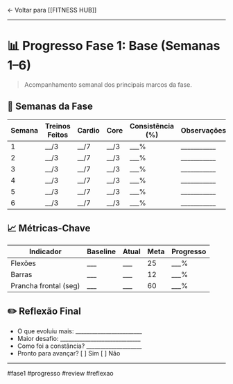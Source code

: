 ← Voltar para [[FITNESS HUB]]

---

# 📊 Progresso Fase 1: Base (Semanas 1–6)

> Acompanhamento semanal dos principais marcos da fase.

## 📅 Semanas da Fase

| Semana | Treinos Feitos | Cardio | Core | Consistência (%) | Observações |
|--------|----------------|--------|------|------------------|-------------|
| 1      | __/3           | __/7   | __/3 | ___%             | ___________ |
| 2      | __/3           | __/7   | __/3 | ___%             | ___________ |
| 3      | __/3           | __/7   | __/3 | ___%             | ___________ |
| 4      | __/3           | __/7   | __/3 | ___%             | ___________ |
| 5      | __/3           | __/7   | __/3 | ___%             | ___________ |
| 6      | __/3           | __/7   | __/3 | ___%             | ___________ |

## 📈 Métricas-Chave

| Indicador               | Baseline | Atual | Meta | Progresso |
|-------------------------|----------|-------|------|-----------|
| Flexões                 | ___      | ___   | 25   | ___%      |
| Barras                  | ___      | ___   | 12   | ___%      |
| Prancha frontal (seg)   | ___      | ___   | 60   | ___%      |

## ✏️ Reflexão Final

- O que evoluiu mais: ________________________
- Maior desafio: _____________________________
- Como foi a constância? ____________________
- Pronto para avançar? [ ] Sim [ ] Não

---

#fase1 #progresso #review #reflexao
